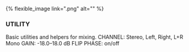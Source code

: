 ---
---

{% flexible_image link=".png" alt="" %}
### UTILITY
Basic utilities and helpers for mixing.
CHANNEL: Stereo, Left, Right, L+R Mono
GAIN: -18.0–18.0 dB
FLIP PHASE: on/off
